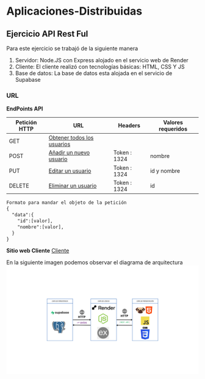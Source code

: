 # Aplicaciones-Distribuidas

## Ejercicio API Rest Ful

Para este ejercicio se trabajó de la siguiente manera
1. Servidor: Node.JS con Express alojado en el servicio web de Render
2. Cliente: El cliente realizó con tecnologías básicas: HTML, CSS Y JS
3. Base de datos: La base de datos esta alojada en el servicio de Supabase

### URL

**EndPoints API**

| Petición HTTP | URL | Headers | Valores requeridos
| ----------- | ----------- | ----------- | ----------- |
| GET | [Obtener todos los usuarios](https://apirestful-users.onrender.com/users) | |
| POST | [Añadir un nuevo usuario](https://apirestful-users.onrender.com/user) | Token : 1324 | nombre
| PUT | [Editar un usuario](https://apirestful-users.onrender.com/user) | Token : 1324 | id y nombre
| DELETE | [Eliminar un usuario](https://apirestful-users.onrender.com/user) | Token : 1324 | id

```
Formato para mandar el objeto de la petición
{
  "data":{
    "id":[valor],
    "nombre":[valor],
  }  
}
```
**Sitio web Cliente**
[Cliente]()

En la siguiente imagen podemos observar el diagrama de arquitectura
![imagen diagrama](https://github.com/JorgeLReyes/Aplicaciones-Distribuidas/blob/main/Diagramas%20arquitectura/API.png)
